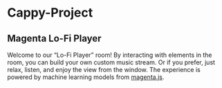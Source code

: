 # Cappy-Project
## Magenta Lo-Fi Player


Welcome to our “Lo-Fi Player” room! By interacting with elements in the room, you can build your own custom music stream. Or if you prefer, just relax, listen, and enjoy the view from the window. The experience is powered by machine learning models from [magenta.js]([https://github.com/magenta/magenta-js](https://magenta.github.io/lofi-player/)https://magenta.github.io/lofi-player/).



